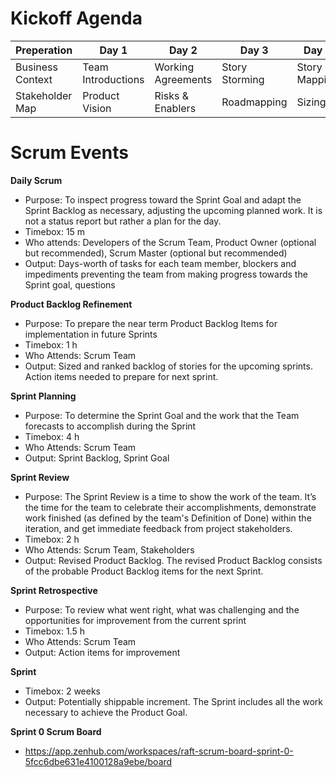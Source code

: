 # Kickoff Agenda

| **Preperation**  | **Day 1**          | **Day 2**          | **Day 3**        | **Day 4**        | **Day 5**              |
| ---------------- | ------------------ | ------------------ | ---------------- | ---------------- | ----------------       |
| Business Context | Team Introductions | Working Agreements | Story Storming   | Story Mapping    | Re-plan Plan           |
| Stakeholder Map  | Product Vision     | Risks & Enablers   | Roadmapping      | Sizing           | Planning Retrospective |

# Scrum Events

**Daily Scrum**    
- Purpose: To inspect progress toward the Sprint Goal and adapt the Sprint Backlog as necessary, adjusting the upcoming planned work. It is not a status report but rather a plan for the day.
- Timebox: 15 m
- Who attends: Developers of the Scrum Team, Product Owner (optional but recommended), Scrum Master (optional but recommended)   
- Output: Days-worth of tasks for each team member, blockers and impediments preventing the team from making progress towards the Sprint goal, questions

**Product Backlog Refinement**
- Purpose: To prepare the near term Product Backlog Items for implementation in future Sprints 
- Timebox: 1 h
- Who Attends: Scrum Team
- Output: Sized and ranked backlog of stories for the upcoming sprints. Action items needed to prepare for next sprint.

**Sprint Planning** 
- Purpose: To determine the Sprint Goal and the work that the Team forecasts to accomplish during the Sprint
- Timebox: 4 h
- Who Attends: Scrum Team
- Output: Sprint Backlog, Sprint Goal

**Sprint Review** 
- Purpose: The Sprint Review is a time to show the work of the team. It’s the time for the team to celebrate their accomplishments, demonstrate work finished (as defined by the team's Definition of Done) within the iteration, and get immediate feedback from project stakeholders. 
- Timebox: 2 h
- Who Attends: Scrum Team, Stakeholders
- Output: Revised Product Backlog. The revised Product Backlog consists of the probable Product Backlog items for the next Sprint.

**Sprint Retrospective** 
- Purpose: To review what went right, what was challenging and the opportunities for improvement from the current sprint
- Timebox: 1.5 h
- Who Attends: Scrum Team
- Output: Action items for improvement

**Sprint**     
- Timebox: 2 weeks
- Output: Potentially shippable increment. The Sprint includes all the work necessary to achieve the Product Goal.

**Sprint 0 Scrum Board**
- https://app.zenhub.com/workspaces/raft-scrum-board-sprint-0-5fcc6dbe631e4100128a9ebe/board
